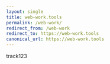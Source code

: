 ```yaml
---
layout: single
title: web-work.tools
permalink: /web-work/
redirect_from: /web-work
redirect_to: https://web-work.tools
canonical_url: https://web-work.tools
---
```


track123